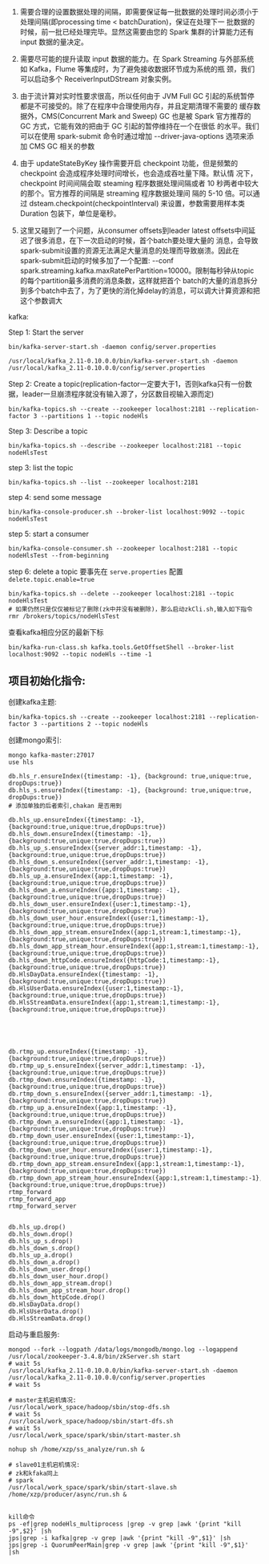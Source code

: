 ﻿1. 需要合理的设置数据处理的间隔，即需要保证每一批数据的处理时间必须小于处理间隔(即processing time < batchDuration)，保证在处理下一
   批数据的时候，前一批已经处理完毕。显然这需要由您的 Spark 集群的计算能力还有 input 数据的量决定。

2. 需要尽可能的提升读取 input 数据的能力。在 Spark Streaming 与外部系统如 Kafka，Flume 等集成时，为了避免接收数据环节成为系统的瓶
   颈，我们可以启动多个 ReceiverInputDStream 对象实例。

4. 由于流计算对实时性要求很高，所以任何由于 JVM Full GC 引起的系统暂停都是不可接受的。除了在程序中合理使用内存，并且定期清理不需要的
   缓存数据外，CMS(Concurrent Mark and Sweep) GC 也是被 Spark 官方推荐的 GC 方式，它能有效的把由于 GC 引起的暂停维持在一个在很低
   的水平。我们可以在使用 spark-submit 命令时通过增加 --driver-java-options 选项来添加 CMS GC 相关的参数

5. 由于 updateStateByKey 操作需要开启 checkpoint 功能，但是频繁的 checkpoint 会造成程序处理时间增长，也会造成吞吐量下降。默认情
   况下，checkpoint 时间间隔会取 steaming 程序数据处理间隔或者 10 秒两者中较大的那个。官方推荐的间隔是 streaming 程序数据处理间
   隔的 5-10 倍。可以通过 dsteam.checkpoint(checkpointInterval) 来设置，参数需要用样本类 Duration 包装下，单位是毫秒。


6. 这里又碰到了一个问题，从consumer offsets到leader latest offsets中间延迟了很多消息，在下一次启动的时候，首个batch要处理大量的
   消息，会导致spark-submit设置的资源无法满足大量消息的处理而导致崩溃。因此在spark-submit启动的时候多加了一个配置:
   --conf spark.streaming.kafka.maxRatePerPartition=10000。限制每秒钟从topic的每个partition最多消费的消息条数，这样就把首个
   batch的大量的消息拆分到多个batch中去了，为了更快的消化掉delay的消息，可以调大计算资源和把这个参数调大


kafka:

Step 1: Start the server
```
bin/kafka-server-start.sh -daemon config/server.properties

/usr/local/kafka_2.11-0.10.0.0/bin/kafka-server-start.sh -daemon /usr/local/kafka_2.11-0.10.0.0/config/server.properties
```
Step 2: Create a topic(replication-factor一定要大于1，否则kafka只有一份数据，leader一旦崩溃程序就没有输入源了，分区数目视输入源而定)
```
bin/kafka-topics.sh --create --zookeeper localhost:2181 --replication-factor 3 --partitions 1 --topic nodeHls
```
Step 3: Describe a topic
```
bin/kafka-topics.sh --describe --zookeeper localhost:2181 --topic nodeHlsTest
```
step 3: list the topic
```
bin/kafka-topics.sh --list --zookeeper localhost:2181
```
step 4: send some message
```
bin/kafka-console-producer.sh --broker-list localhost:9092 --topic nodeHlsTest
```
step 5: start a consumer
```
bin/kafka-console-consumer.sh --zookeeper localhost:2181 --topic nodeHlsTest --from-beginning
```
step 6: delete a topic
要事先在 `serve.properties` 配置 `delete.topic.enable=true`
```
bin/kafka-topics.sh --delete --zookeeper localhost:2181 --topic nodeHlsTest
# 如果仍然只是仅仅被标记了删除(zk中并没有被删除)，那么启动zkCli.sh,输入如下指令
rmr /brokers/topics/nodeHlsTest
```
查看kafka相应分区的最新下标
```
bin/kafka-run-class.sh kafka.tools.GetOffsetShell --broker-list localhost:9092 --topic nodeHls --time -1
```

## 项目初始化指令:
创建kafka主题:
```
bin/kafka-topics.sh --create --zookeeper localhost:2181 --replication-factor 3 --partitions 2 --topic nodeHls
```

创建mongo索引:
```
mongo kafka-master:27017
use hls

db.hls_r.ensureIndex({timestamp: -1}, {background: true,unique:true, dropDups:true})
db.hls_s.ensureIndex({timestamp: -1}, {background: true,unique:true, dropDups:true})
# 添加单独的后者索引,chakan 是否用到

db.hls_up.ensureIndex({timestamp: -1},{background:true,unique:true,dropDups:true})
db.hls_down.ensureIndex({timestamp: -1},{background:true,unique:true,dropDups:true})
db.hls_up_s.ensureIndex({server_addr:1,timestamp: -1},{background:true,unique:true,dropDups:true})
db.hls_down_s.ensureIndex({server_addr:1,timestamp: -1},{background:true,unique:true,dropDups:true})
db.hls_up_a.ensureIndex({app:1,timestamp: -1},{background:true,unique:true,dropDups:true})
db.hls_down_a.ensureIndex({app:1,timestamp: -1},{background:true,unique:true,dropDups:true})
db.hls_down_user.ensureIndex({user:1,timestamp:-1},{background:true,unique:true,dropDups:true})
db.hls_down_user_hour.ensureIndex({user:1,timestamp:-1},{background:true,unique:true,dropDups:true})
db.hls_down_app_stream.ensureIndex({app:1,stream:1,timestamp:-1},{background:true,unique:true,dropDups:true})
db.hls_down_app_stream_hour.ensureIndex({app:1,stream:1,timestamp:-1},{background:true,unique:true,dropDups:true})
db.hls_down_httpCode.ensureIndex({httpCode:1,timestamp:-1},{background:true,unique:true,dropDups:true})
db.HlsDayData.ensureIndex({timestamp: -1},{background:true,unique:true,dropDups:true})
db.HlsUserData.ensureIndex({user:1,timestamp:-1},{background:true,unique:true,dropDups:true})
db.HlsStreamData.ensureIndex({app:1,stream:1,timestamp:-1},{background:true,unique:true,dropDups:true})





db.rtmp_up.ensureIndex({timestamp: -1},{background:true,unique:true,dropDups:true})
db.rtmp_up_s.ensureIndex({server_addr:1,timestamp: -1},{background:true,unique:true,dropDups:true})
db.rtmp_down.ensureIndex({timestamp: -1},{background:true,unique:true,dropDups:true})
db.rtmp_down_s.ensureIndex({server_addr:1,timestamp: -1},{background:true,unique:true,dropDups:true})
db.rtmp_up_a.ensureIndex({app:1,timestamp: -1},{background:true,unique:true,dropDups:true})
db.rtmp_down_a.ensureIndex({app:1,timestamp: -1},{background:true,unique:true,dropDups:true})
db.rtmp_down_user.ensureIndex({user:1,timestamp:-1},{background:true,unique:true,dropDups:true})
db.rtmp_down_user_hour.ensureIndex({user:1,timestamp:-1},{background:true,unique:true,dropDups:true})
db.rtmp_down_app_stream.ensureIndex({app:1,stream:1,timestamp:-1},{background:true,unique:true,dropDups:true})
db.rtmp_down_app_stream_hour.ensureIndex({app:1,stream:1,timestamp:-1},{background:true,unique:true,dropDups:true})
rtmp_forward
rtmp_forward_app
rtmp_forward_server


db.hls_up.drop()
db.hls_down.drop()
db.hls_up_s.drop()
db.hls_down_s.drop()
db.hls_up_a.drop()
db.hls_down_a.drop()
db.hls_down_user.drop()
db.hls_down_user_hour.drop()
db.hls_down_app_stream.drop()
db.hls_down_app_stream_hour.drop()
db.hls_down_httpCode.drop()
db.HlsDayData.drop()
db.HlsUserData.drop()
db.HlsStreamData.drop()
```

启动与重启服务:
```
mongod --fork --logpath /data/logs/mongodb/mongo.log --logappend
/usr/local/zookeeper-3.4.8/bin/zkServer.sh start
# wait 5s
/usr/local/kafka_2.11-0.10.0.0/bin/kafka-server-start.sh -daemon /usr/local/kafka_2.11-0.10.0.0/config/server.properties
# wait 5s

# master主机宕机情况:
/usr/local/work_space/hadoop/sbin/stop-dfs.sh
# wait 5s
/usr/local/work_space/hadoop/sbin/start-dfs.sh
# wait 5s
/usr/local/work_space/spark/sbin/start-master.sh

nohup sh /home/xzp/ss_analyze/run.sh &

# slave01主机宕机情况:
# zk和kfaka同上
# spark
/usr/local/work_space/spark/sbin/start-slave.sh
/home/xzp/producer/async/run.sh &


kill命令
ps -ef|grep nodeHls_multiprocess |grep -v grep |awk '{print "kill -9",$2}' |sh
jps|grep -i kafka|grep -v grep |awk '{print "kill -9",$1}' |sh
jps|grep -i QuorumPeerMain|grep -v grep |awk '{print "kill -9",$1}' |sh
```